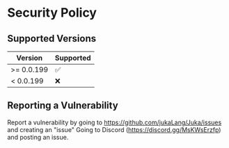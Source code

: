 # Security Policy

## Supported Versions


| Version | Supported          |
| ------- | ------------------ |
| >= 0.0.199   | :white_check_mark: |
| < 0.0.199   | :x:                |

## Reporting a Vulnerability

Report a vulnerability by going to https://github.com/jukaLang/Juka/issues and creating an "issue"
Going to Discord (https://discord.gg/MsKWsErzfp) and posting an issue.
